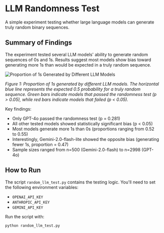 # LLM Randomness Test

A simple experiment testing whether large language models can generate truly random binary sequences.

## Summary of Findings

The experiment tested several LLM models' ability to generate random sequences of 0s and 1s. Results suggest most models show bias toward generating more 1s than would be expected in a truly random sequence.

![Proportion of 1s Generated by Different LLM Models](images/proportion_of_1s.png)

*Figure 1: Proportion of 1s generated by different LLM models. The horizontal blue line represents the expected 0.5 probability for a truly random sequence. Green bars indicate models that passed the randomness test (p > 0.05), while red bars indicate models that failed (p < 0.05).*

Key findings:
- Only GPT-4o passed the randomness test (p = 0.281)
- All other tested models showed statistically significant bias (p < 0.05)
- Most models generate more 1s than 0s (proportions ranging from 0.52 to 0.55)
- Interestingly, Gemini-2.0-flash-lite showed the opposite bias (generating fewer 1s, proportion = 0.47)
- Sample sizes ranged from n=500 (Gemini-2.0-flash) to n=2998 (GPT-4o)

## How to Run

The script `random_llm_test.py` contains the testing logic. You'll need to set the following environment variables:
- `OPENAI_API_KEY`
- `ANTHROPIC_API_KEY`
- `GEMINI_API_KEY`

Run the script with:
```
python random_llm_test.py
``` 
